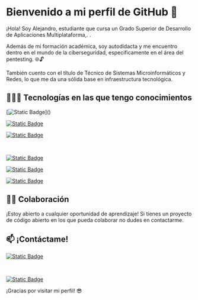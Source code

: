 # Bienvenido a mi perfil de GitHub 👋

¡Hola! Soy Alejandro, estudiante que cursa un Grado Superior de Desarrollo de Aplicaciones Multiplataforma,. .

Además de mi formación académica, soy autodidacta y me encuentro dentro en el mundo de la ciberseguridad, especificamente en el área del pentesting. 🌐🔓

También cuento con el título de Técnico de Sistemas Microinformáticos y Redes, lo que me da una sólida base en infraestructura tecnológica.

## 🧑🏻‍💻 Tecnologías en las que tengo conocimientos

[![Static Badge](https://img.shields.io/badge/Linux-white?style=flat&logo=Linux&logoColor=%23FFF&labelColor=rgba(26%2C%20117%2C%20232%2C%200.85))]()

[![Static Badge](https://img.shields.io/badge/HTML-white?style=flat&logo=HTML5&logoColor=%23FFF&labelColor=rgba(255%2C%20142%2C%200%2C%201))]()

[![Static Badge](https://img.shields.io/badge/CSS-white?style=flat&logo=CSS3&logoColor=white&labelColor=blue)]()


<br>

[![Static Badge](https://img.shields.io/badge/Java-white?logo=openjdk&logoColor=white&labelColor=red)]()

[![Static Badge](https://img.shields.io/badge/Python-white?style=flat&logo=python&logoColor=white&labelColor=yellow)]()

[![Static Badge](https://img.shields.io/badge/GITHUB-white?style=flat&logo=github&logoColor=white&labelColor=black)
]()


## 👨‍💻 Colaboración

¡Estoy abierto a cualquier oportunidad de aprendizaje! Si tienes un proyecto de código abierto en los que pueda colaborar no dudes en contactarme.

## 📫 ¡Contáctame!

[ ![Static Badge](https://img.shields.io/badge/LinkedIn-white?style=flat&logo=linkedin&logoColor=white&labelColor=blue)](https://www.linkedin.com/in/alucenad/)

<br>

[![Static Badge](https://img.shields.io/badge/Mail-white?style=flat&logo=gmail&logoColor=white&labelColor=%23E24B3A)](mailto:alucena1002@gmail.com)

¡Gracias por visitar mi perfil! 😎
